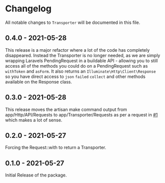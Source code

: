 # Changelog

All notable changes to `Transporter` will be documented in this file.

## 0.4.0 - 2021-05-28

This release is a major refactor where a lot of the code has completely disappeared. Instead the Transporter is no longer needed, as we are simply wrapping Laravels PendingRequest in a buildable API - allowing you to still access all of the methods you could do on a PendingRequest such as `withToken` and `asForm`. It also returns an `Illuminate\Http\Client\Response` so you have direct access to `json` `failed` `collect` and other methods available on the Response class.

## 0.3.0 - 2021-05-28

This release moves the artisan make command output from app/Http/API/Requests to app/Transporter/Requests as per a request in [#1](https://github.com/JustSteveKing/laravel-transporter/issues/1) which makes a lot of sense.

## 0.2.0 - 2021-05-27

Forcing the Request::with to return a Transporter.

## 0.1.0 - 2021-05-27

Initial Release of the package.
